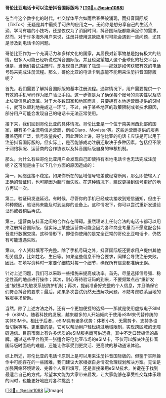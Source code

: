 **哥伦比亚电话卡可以注册抖音国际版吗？[[TG💪+ @esim1088](https://t.me/s/esim1088)]**

在当今这个数字化的时代，社交媒体平台如雨后春笋般涌现，而抖音国际版（TikTok）无疑是其中最炙手可热的应用之一。无论你是想分享自己的生活点滴、学习有趣的小技巧，还是仅仅为了消磨时间，抖音国际版都能满足你的需求。然而，对于许多海外用户来说，注册并使用这款应用时可能会遇到一些问题，尤其是涉及到电话卡的问题。

哥伦比亚作为一个充满活力和多样文化的国家，其居民对新事物总是抱有极大的热情。很多人可能已经听说过抖音国际版，并且也渴望加入这个全球化的社交平台。但是，当他们尝试注册时，却发现自己遇到了瓶颈——那就是如何获取有效的电话号码来完成注册流程。那么，哥伦比亚的电话卡到底能不能用来注册抖音国际版呢？

首先，我们需要了解抖音国际版的基本注册流程。通常情况下，用户需要提供一个有效的手机号码作为账户验证手段。这一步骤是为了确保每个账号的真实性以及防止垃圾信息的泛滥。对于大多数国家和地区而言，只要拥有本地运营商提供的SIM卡，就可以顺利地完成这一环节。不过，由于某些地区的政策限制或者技术原因，部分用户可能会发现自己的电话卡无法正常使用。

接下来，我们回到哥伦比亚的具体情况。哥伦比亚是一个位于南美洲西北部的国家，拥有多个主流电信运营商，例如Claro、Movistar等。这些运营商提供的服务覆盖范围广泛，信号质量良好，因此理论上讲，哥伦比亚的电话卡应该是可以用于注册抖音国际版的。但实际上，是否能够成功注册还取决于多种因素，包括但不限于网络状况、运营商的合作协议以及抖音国际版自身的审核机制。

那么，为什么有些哥伦比亚用户会发现自己即使持有本地电话卡也无法完成注册呢？这可能是由于以下几个方面的原因造成的：

第一，网络连接不稳定。如果你所在的区域信号较差或经常断网，那么即使输入了正确的验证码，也可能因为超时而失败。在这种情况下，建议更换到信号更好的地方再试一次。

第二，验证码发送延迟。有时候，尽管你的手机已经成功接收到短信通知，但由于种种原因，验证码未能及时到达你的设备上。这种情况下，你可以尝试重新发送验证码或者稍后再试。

第三，运营商与抖音之间的合作存在障碍。虽然理论上任何合法的电话卡都可以用来注册抖音国际版，但实际上某些运营商可能会因为各种商业考量而不愿意配合抖音进行数据交换。这种情形下，即便你使用的是完全正常的哥伦比亚电话卡，仍然有可能遭遇失败。

第四，个人资料填写不完整。除了手机号码之外，抖音国际版还要求用户提供其他相关信息，比如姓名、生日等。如果这些信息不符合要求，同样会导致注册失败。因此，在填写资料时一定要仔细核对每一个细节，确保所有信息都准确无误。

针对上述问题，我们可以采取一些措施来提高成功率。首先，尽量选择信号强、稳定性高的地点进行操作；其次，耐心等待验证码的到来，不要频繁点击“重新发送”按钮以免触发系统防护机制；再次，提前准备好完整的个人信息，并且确保它们符合抖音的要求；最后，如果多次尝试仍然无法解决问题，不妨考虑联系当地的客服寻求帮助。

当然，除了上述方法之外，还有一个更加便捷的选择——那就是使用虚拟电子SIM卡（eSIM）。随着科技的发展，越来越多的人开始倾向于使用eSIM来代替传统的实体SIM卡。相比于后者，eSIM具有诸多优势：体积小巧、无需剪卡、支持多设备切换等等。更重要的是，它可以帮助用户轻松绕过地域限制，实现跨区域的无障碍通信。目前市面上有许多优质的eSIM服务商可供选择，其中不乏口碑极佳的品牌。通过这些平台购买一张适合哥伦比亚市场的eSIM卡，不仅可以解决注册抖音国际版时面临的难题，还能让你享受到更灵活、更高效的移动通讯体验。

综上所述，哥伦比亚的电话卡原则上是可以用来注册抖音国际版的。但鉴于实际操作中可能存在的一些困难，我们建议大家根据自身情况合理规划解决方案。无论是加强网络环境建设、完善个人资料填写，还是直接采用eSIM技术，关键在于找到最适合自己的方式。希望本文能为大家带来启发，让大家能够在享受社交媒体乐趣的同时，也能更好地应对各种挑战！

[[TG💪+ @esim1088](https://t.me/s/esim1088) ![Image](https://i.postimg.cc/4NQfJmqS/Snipaste-2025-05-13-00-14-12.png)]